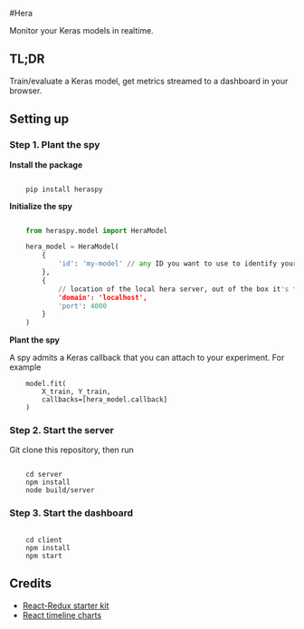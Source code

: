 #Hera

Monitor your Keras models in realtime.


## TL;DR

Train/evaluate a Keras model, get metrics streamed to a dashboard in your browser.

## Setting up

### Step 1. Plant the spy

**Install the package**

```

    pip install heraspy

```

**Initialize the spy**

```python

    from heraspy.model import HeraModel

    hera_model = HeraModel(
        {
            'id': 'my-model' // any ID you want to use to identify your model
        },
        {
            // location of the local hera server, out of the box it's the following
            'domain': 'localhost',
            'port': 4000
        }
    )

```

**Plant the spy**

A spy admits a Keras callback that you can attach to your experiment. For example
```
    model.fit(
        X_train, Y_train,
        callbacks=[hera_model.callback]
    )
```

### Step 2. Start the server

Git clone this repository, then run

```

    cd server
    npm install
    node build/server
```


### Step 3. Start the dashboard

```

    cd client
    npm install
    npm start
```


## Credits

- [React-Redux starter kit](https://github.com/davezuko/react-redux-starter-kit)
- [React timeline charts](https://github.com/esnet/react-timeseries-charts)